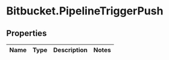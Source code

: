 # Bitbucket.PipelineTriggerPush

## Properties

Name | Type | Description | Notes
------------ | ------------- | ------------- | -------------



